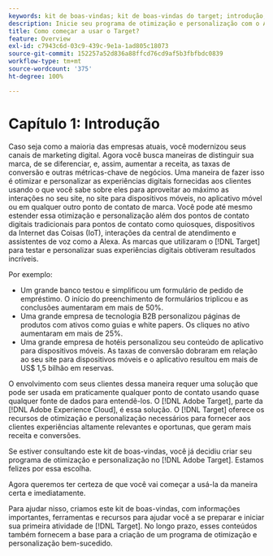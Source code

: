 ```yaml
---
keywords: kit de boas-vindas; kit de boas-vindas do target; introdução; introdução do
description: Inicie seu programa de otimização e personalização com o Adobe Target. O kit de boas-vindas do Adobe  [!DNL Target]  é um bom ponto de partida.
title: Como começar a usar o Target?
feature: Overview
exl-id: c7943c6d-03c9-439c-9e1a-1ad805c18073
source-git-commit: 152257a52d836a88ffcd76cd9af5b3fbfbdc0839
workflow-type: tm+mt
source-wordcount: '375'
ht-degree: 100%

---
```


# Capítulo 1: Introdução

Caso seja como a maioria das empresas atuais, você modernizou seus canais de marketing digital. Agora você busca maneiras de distinguir sua marca, de se diferenciar, e, assim, aumentar a receita, as taxas de conversão e outras métricas-chave de negócios. Uma maneira de fazer isso é otimizar e personalizar as experiências digitais fornecidas aos clientes usando o que você sabe sobre eles para aproveitar ao máximo as interações no seu site, no site para dispositivos móveis, no aplicativo móvel ou em qualquer outro ponto de contato de marca. Você pode até mesmo estender essa otimização e personalização além dos pontos de contato digitais tradicionais para pontos de contato como quiosques, dispositivos da Internet das Coisas (IoT), interações da central de atendimento e assistentes de voz como a Alexa. As marcas que utilizaram o [!DNL Target] para testar e personalizar suas experiências digitais obtiveram resultados incríveis.

Por exemplo:

* Um grande banco testou e simplificou um formulário de pedido de empréstimo. O início do preenchimento de formulários triplicou e as conclusões aumentaram em mais de 50%.
* Uma grande empresa de tecnologia B2B personalizou páginas de produtos com ativos como guias e white papers. Os cliques no ativo aumentaram em mais de 25%.
* Uma grande empresa de hotéis personalizou seu conteúdo de aplicativo para dispositivos móveis. As taxas de conversão dobraram em relação ao seu site para dispositivos móveis e o aplicativo resultou em mais de US$ 1,5 bilhão em reservas.

O envolvimento com seus clientes dessa maneira requer uma solução que pode ser usada em praticamente qualquer ponto de contato usando quase qualquer fonte de dados para entendê-los. O [!DNL Adobe Target], parte da [!DNL Adobe Experience Cloud], é essa solução. O [!DNL Target] oferece os recursos de otimização e personalização necessários para fornecer aos clientes experiências altamente relevantes e oportunas, que geram mais receita e conversões.

Se estiver consultando este kit de boas-vindas, você já decidiu criar seu programa de otimização e personalização no [!DNL Adobe Target]. Estamos felizes por essa escolha.

Agora queremos ter certeza de que você vai começar a usá-la da maneira certa e imediatamente.

Para ajudar nisso, criamos este kit de boas-vindas, com informações importantes, ferramentas e recursos para ajudar você a se preparar e iniciar sua primeira atividade de [!DNL Target]. No longo prazo, esses conteúdos também fornecem a base para a criação de um programa de otimização e personalização bem-sucedido.
